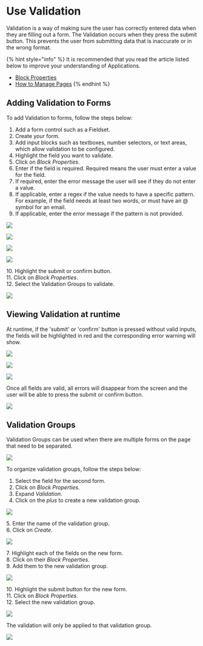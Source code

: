 # Use Validation

Validation is a way of making sure the user has correctly entered data when they are filling out a form. The Validation occurs when they press the submit button. This prevents the user from submitting data that is inaccurate or in the wrong format.

{% hint style="info" %}
It is recommended that you read the article listed below to improve your understanding of Applications.

* [Block Properties](../../concepts/application/block-properties.md)
* [How to Manage Pages](manage-pages.md)
{% endhint %}

## Adding Validation to Forms

To add Validation to forms, follow the steps below:

1. Add a form control such as a Fieldset.
2. Create your form.
3. Add input blocks such as textboxes, number selectors, or text areas, which allow validation to be configured.
4. Highlight the field you want to validate.
5. Click on _Block Properties_.
6. Enter if the field is required. Required means the user must enter a value for the field.
7. If required, enter the error message the user will see if they do not enter a value.
8. If applicable, enter a regex if the value needs to have a specific pattern. For example, if the field needs at least two words, or must have an @ symbol for an email.
9. If applicable, enter the error message if the pattern is not provided.

![](images/_1.png)

![](images/_2.png)

![](images/_3.png)

![](images/_4.png)

&#x20;   10\. Highlight the submit or confirm button.\
&#x20;   11\. Click on _Block Properties_.\
&#x20;   12\. Select the Validation Groups to validate.

![](images/_5.png)

## Viewing Validation at runtime

At runtime, if the 'submit' or 'confirm' button is pressed without valid inputs, the fields will be highlighted in red and the corresponding error warning will show.

![](images/_6.png)

![](images/_7.png)

![](images/_8.png)

Once all fields are valid, all errors will disappear from the screen and the user will be able to press the submit or confirm button.

![](images/_9.png)

## Validation Groups

Validation Groups can be used when there are multiple forms on the page that need to be separated.&#x20;

![](images/_10.png)

To organize validation groups, follow the steps below:

1. Select the field for the second form.
2. Click on _Block Properties_.
3. Expand _Validation_.
4. Click on the _plus_ to create a new validation group.

![](images/_11.png)

&#x20;   5\. Enter the name of the validation group.\
&#x20;   6\. Click on _Create_.

![](images/_12.png)

&#x20;   7\. Highlight each of the fields on the new form.\
&#x20;   8\. Click on their _Block Properties_.\
&#x20;   9\. Add them to the new validation group.

![](images/_13.png)

&#x20;   10\. Highlight the submit button for the new form.\
&#x20;   11\. Click on _Block Properties_.\
&#x20;   12\. Select the new validation group.

![](images/_14.png)

The validation will only be applied to that validation group.

![](images/_15.png)


